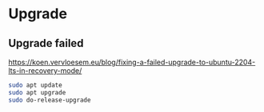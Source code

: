 # Upgrade

## Upgrade failed
https://koen.vervloesem.eu/blog/fixing-a-failed-upgrade-to-ubuntu-2204-lts-in-recovery-mode/
```sh
sudo apt update
sudo apt upgrade
sudo do-release-upgrade
```

